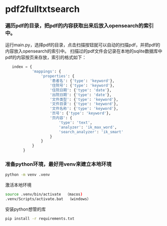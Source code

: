 # pdf2fulltxtsearch

### 遍历pdf的目录，把pdf的内容获取出来后放入opensearch的索引中。
运行main.py，选择pdf的目录，点击扫描按钮就可以自动的扫描pdf，并把pdf的内容放入opensearch的索引中。
扫描过的pdf文件会记录在本地的sqlite数据库中
pdf的内容按页来存放，索引的格式如下：
```python
   index = {
            'mappings': {
                'properties': {
                    '患者名': {'type': 'keyword'},
                    '住院号': {'type': 'keyword'},
                    '住院日期': {'type': 'date'},
                    '出院日期': {'type': 'date'},
                    '文件类型': {'type': 'keyword'},
                    '文件目录': {'type': 'keyword'},
                    '文件名称': {'type': 'keyword'},
                    '页号': {'type': 'keyword'},
                    '页内容': {
                        'type': 'text',
                        'analyzer': 'ik_max_word',
                        'search_analyzer': 'ik_smart'
                    }
                }
            }
        }
```

### 准备python环境，最好用venv来建立本地环境

``` bash
python -m venv .venv
```

激活本地环境
``` bash
source .venv/bin/activate  （macos)
.venv/Scripts/activate.bat  （windows）
``` 


安装python想管的库
```bash
pip install -r requirements.txt

```